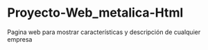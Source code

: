 # Proyecto-Web_metalica-Html
Pagina web para  mostrar características y descripción de cualquier empresa 
